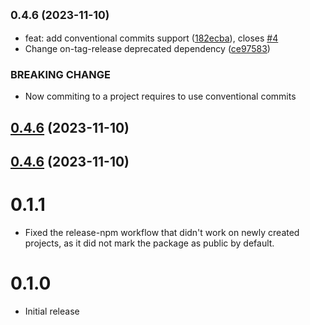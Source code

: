 ## <small>0.4.6 (2023-11-10)</small>

* feat: add conventional commits support ([182ecba](https://github.com/gobstones/gobstones-scripts/commit/182ecba)), closes [#4](https://github.com/gobstones/gobstones-scripts/issues/4)
* Change on-tag-release deprecated dependency ([ce97583](https://github.com/gobstones/gobstones-scripts/commit/ce97583))


### BREAKING CHANGE

* Now commiting to a project requires to use conventional commits


## [0.4.6](https://github.com/gobstones/gobstones-scripts/compare/v0.4.5...v0.4.6) (2023-11-10)

## [0.4.6](https://github.com/gobstones/gobstones-scripts/compare/v0.4.5...v0.4.6) (2023-11-10)

# 0.1.1

-   Fixed the release-npm workflow that didn't work on newly created projects, as it did not mark the package as public by default.

# 0.1.0

-   Initial release
